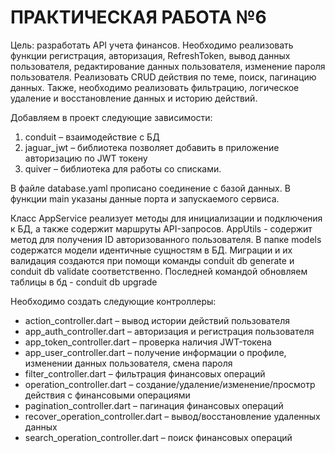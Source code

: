 <h1>ПРАКТИЧЕСКАЯ РАБОТА №6</h1>
Цель: разработать API учета финансов. Необходимо реализовать функции регистрация, авторизация, RefreshToken, 
вывод данных пользователя, редактирование данных пользователя, изменение пароля пользователя. Реализовать CRUD действия по теме, поиск, пагинацию данных. Также, необходимо реализовать фильтрацию, логическое удаление и восстановление данных и историю действий.

Добавляем в проект следующие зависимости: 
1. conduit – взаимодействие с БД 
2. jaguar_jwt – библиотека позволяет добавить в приложение авторизацию по JWT токену 
3. quiver – библиотека для работы со списками.

В файле database.yaml прописано соединение с базой данных. 
В функции main указаны данные порта и запускаемого сервиса.

Класс AppService реализует методы для инициализации и подключения к БД, а также содержит маршруты API-запросов.
AppUtils - содержит метод для получения ID авторизованного пользователя.
В папке models содержатся модели идентичные сущностям в БД. Миграции и их валидация создаются при помощи команды conduit db generate и conduit db validate соответственно. Последней командой обновляем таблицы в бд - conduit db upgrade

Необходимо создать следующие контроллеры:
-	action_controller.dart – вывод истории действий пользователя
-	app_auth_controller.dart – авторизация и регистрация пользователя
-	app_token_controller.dart – проверка наличия JWT-токена
-	app_user_controller.dart – получение информации о профиле, изменении данных пользователя, смена пароля
-	filter_controller.dart – фильтрация финансовых операций
-	operation_controller.dart – создание/удаление/изменение/просмотр действия с финансовыми операциями
-	pagination_controller.dart – пагинация финансовых операций
-	recover_operation_controller.dart – вывод/восстановление удаленных данных
-	search_operation_controller.dart – поиск финансовых операций
